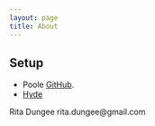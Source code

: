 ```yaml
---
layout: page
title: About
---
```


## Setup

* Poole [GitHub](https://github.com/poole).
* [Hyde](http://hyde.getpoole.com) 

<p class="message">
  Rita Dungee
  rita.dungee@gmail.com
</p>
